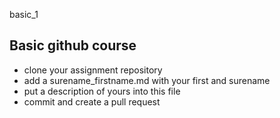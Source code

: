 basic_1

## Basic github course

* clone your assignment repository
* add a surename_firstname.md
  with your first and surename
* put a description of yours into this file
* commit and create a pull request

